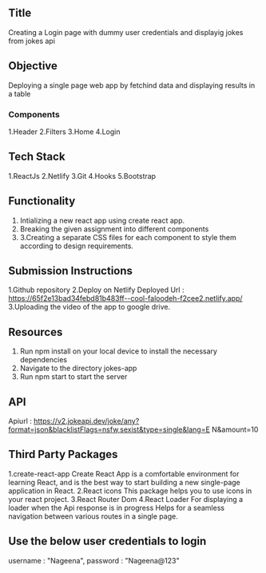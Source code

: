 ## Title
Creating a Login page with dummy user credentials and displayig jokes from jokes api


## Objective 
Deploying a single page web app by fetchind data and displaying results in a table
### Components
1.Header
2.Filters
3.Home
4.Login

## Tech Stack 
1.ReactJs
2.Netlify
3.Git
4.Hooks
5.Bootstrap


## Functionality 
1. Intializing a new react app using create react app.
2. Breaking the given assignment into different components
3. 3.Creating a  separate CSS files for each component to style them according to  design requirements.
## Submission Instructions 
1.Github repository
2.Deploy on Netlify
Deployed Url : https://65f2e13bad34febd81b483ff--cool-faloodeh-f2cee2.netlify.app/
3.Uploading the video of the app to google drive.

## Resources 
1. Run npm install on your local device to install the necessary dependencies
2. Navigate to the directory jokes-app
3. Run npm start to start the server
## API
Apiurl : https://v2.jokeapi.dev/joke/any?format=json&blacklistFlags=nsfw,sexist&type=single&lang=E
N&amount=10
## Third Party Packages
1.create-react-app 
Create React App is a comfortable environment for learning React, and is the best way to start building a new single-page application in React.
2.React icons
This package helps you to use icons in your react project.
3.React Router Dom
4.React Loader
For displaying a loader when the Api response is in progress
Helps for a seamless navigation between various routes in a single page.
## Use the below user credentials to login
  username : "Nageena",
  password : "Nageena@123"
    
    



